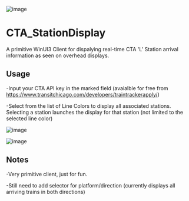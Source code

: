 ![image](https://github.com/kenaschmidt/CTA_StationDisplay/assets/59780790/f93edb7f-2100-47de-902f-a3730240e0e9)

# CTA_StationDisplay

A primitive WinUI3 Client for dispalying real-time CTA 'L' Station arrival information as seen on overhead displays.

## Usage

-Input your CTA API key in the marked field (avaialble for free from https://www.transitchicago.com/developers/traintrackerapply/)
  
-Select from the list of Line Colors to display all associated stations.  Selecting a station launches the display for that station (not limited to the selected line color)

![image](https://github.com/kenaschmidt/CTA_StationDisplay/assets/59780790/d4abaf05-33f4-42d0-a2a6-2b8cbd831925)

![image](https://github.com/kenaschmidt/CTA_StationDisplay/assets/59780790/d1f3e6e5-9aa7-4ad4-b84e-89f23fa60120)

## Notes

-Very primitive client, just for fun.

-Still need to add selector for platform/direction (currently displays all arriving trains in both directions)

